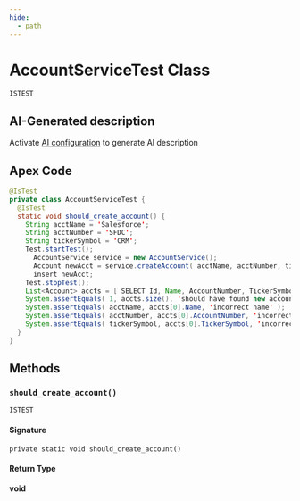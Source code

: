 ```yaml
---
hide:
  - path
---
```


# AccountServiceTest Class

`ISTEST`

## AI-Generated description

Activate [AI configuration](https://sfdx-hardis.cloudity.com/salesforce-ai-setup/) to generate AI description

## Apex Code

```java
@IsTest
private class AccountServiceTest {
  @IsTest
  static void should_create_account() {
    String acctName = 'Salesforce';
    String acctNumber = 'SFDC';
    String tickerSymbol = 'CRM';
    Test.startTest();
      AccountService service = new AccountService();
      Account newAcct = service.createAccount( acctName, acctNumber, tickerSymbol );
      insert newAcct;
    Test.stopTest();
    List<Account> accts = [ SELECT Id, Name, AccountNumber, TickerSymbol FROM Account WHERE Id = :newAcct.Id ];
    System.assertEquals( 1, accts.size(), 'should have found new account' );
    System.assertEquals( acctName, accts[0].Name, 'incorrect name' );
    System.assertEquals( acctNumber, accts[0].AccountNumber, 'incorrect account number' );
    System.assertEquals( tickerSymbol, accts[0].TickerSymbol, 'incorrect ticker symbol' );
  }
}
```

## Methods
### `should_create_account()`

`ISTEST`

#### Signature
```apex
private static void should_create_account()
```

#### Return Type
**void**